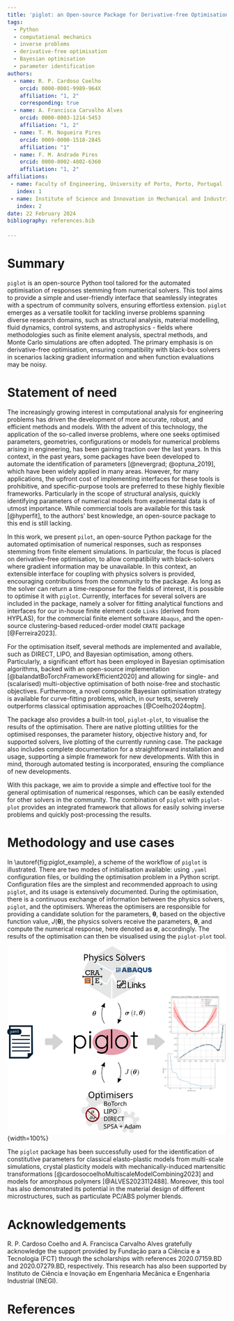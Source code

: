 ```yaml
---
title: 'piglot: an Open-source Package for Derivative-free Optimisation of Numerical Responses'
tags:
  - Python
  - computational mechanics
  - inverse problems
  - derivative-free optimisation
  - Bayesian optimisation
  - parameter identification
authors:
  - name: R. P. Cardoso Coelho
    orcid: 0000-0001-9989-964X
    affiliation: "1, 2"
    corresponding: true
  - name: A. Francisca Carvalho Alves
    orcid: 0000-0003-1214-5453
    affiliation: "1, 2"
  - name: T. M. Nogueira Pires
    orcid: 0009-0000-1518-2845
    affiliation: "1"
  - name: F. M. Andrade Pires
    orcid: 0000-0002-4802-6360
    affiliation: "1, 2"
affiliations:
 - name: Faculty of Engineering, University of Porto, Porto, Portugal
   index: 1
 - name: Institute of Science and Innovation in Mechanical and Industrial Engineering, Porto, Portugal
   index: 2
date: 22 February 2024
bibliography: references.bib

---
```


# Summary
`piglot` is an open-source Python tool tailored for the automated optimisation of responses stemming from numerical solvers.
This tool aims to provide a simple and user-friendly interface that seamlessly integrates with a spectrum of community solvers, ensuring effortless extension.
`piglot` emerges as a versatile toolkit for tackling inverse problems spanning diverse research domains, such as structural analysis, material modelling, fluid dynamics, control systems, and astrophysics - fields where methodologies such as finite element analysis, spectral methods, and Monte Carlo simulations are often adopted.
The primary emphasis is on derivative-free optimisation, ensuring compatibility with black-box solvers in scenarios lacking gradient information and when function evaluations may be noisy.

# Statement of need

The increasingly growing interest in computational analysis for engineering problems has driven the development of more accurate, robust, and efficient methods and models.
With the advent of this technology, the application of the so-called inverse problems, where one seeks optimised parameters, geometries, configurations or models for numerical problems arising in engineering, has been gaining traction over the last years.
In this context, in the past years, some packages have been developed to automate the identification of parameters [@nevergrad; @optuna_2019], which have been widely applied in many areas.
However, for many applications, the upfront cost of implementing interfaces for these tools is prohibitive, and specific-purpose tools are preferred to these highly flexible frameworks.
Particularly in the scope of structural analysis, quickly identifying parameters of numerical models from experimental data is of utmost importance.
While commercial tools are available for this task [@hyperfit], to the authors' best knowledge, an open-source package to this end is still lacking.

In this work, we present `pilot`, an open-source Python package for the automated optimisation of numerical responses, such as responses stemming from finite element simulations.
In particular, the focus is placed on derivative-free optimisation, to allow compatibility with black-solvers where gradient information may be unavailable.
In this context, an extensible interface for coupling with physics solvers is provided, encouraging contributions from the community to the package.
As long as the solver can return a time-response for the fields of interest, it is possible to optimise it with `piglot`.
Currently, interfaces for several solvers are included in the package, namely a solver for fitting analytical functions and interfaces for our in-house finite element code `Links` (derived from HYPLAS), for the commercial finite element software `Abaqus`, and the open-source clustering-based reduced-order model `CRATE` package [@Ferreira2023].

For the optimisation itself, several methods are implemented and available, such as DIRECT, LIPO, and Bayesian optimisation, among others.
Particularly, a significant effort has been employed in Bayesian optimisation algorithms, backed with an open-source implementation [@balandatBoTorchFrameworkEfficient2020] and allowing for single- and (scalarised) multi-objective optimisation of both noise-free and stochastic objectives.
Furthermore, a novel composite Bayesian optimisation strategy is available for curve-fitting problems, which, in our tests, severely outperforms classical optimisation approaches [@Coelho2024optm].

The package also provides a built-in tool, `piglot-plot`, to visualise the results of the optimisation.
There are native plotting utilities for the optimised responses, the parameter history, objective history and, for supported solvers, live plotting of the currently running case.
The package also includes complete documentation for a straightforward installation and usage, supporting a simple framework for new developments. 
With this in mind, thorough automated testing is incorporated, ensuring the compliance of new developments.

With this package, we aim to provide a simple and effective tool for the general optimisation of numerical responses, which can be easily extended for other solvers in the community.
The combination of `piglot` with `piglot-plot` provides an integrated framework that allows for easily solving inverse problems and quickly post-processing the results.

# Methodology and use cases

In \autoref{fig:piglot_example}, a scheme of the workflow of `piglot` is illustrated.
There are two modes of initialisation available: using `.yaml` configuration files, or building the optimisation problem in a Python script. 
Configuration files are the simplest and recommended approach to using `piglot`, and its usage is extensively documented.
During the optimisation, there is a continuous exchange of information between the physics solvers, `piglot`, and the optimisers.
Whereas the optimisers are responsible for providing a candidate solution for the parameters, $\boldsymbol{\theta}$, based on the objective function value, $J(\boldsymbol{\theta})$, the physics solvers receive the parameters, $\boldsymbol{\theta}$, and compute the numerical response, here denoted as $\boldsymbol{\sigma}$, accordingly.
The results of the optimisation can then be visualised using the `piglot-plot` tool.


![Schematic illustration of `piglot`. \label{fig:piglot_example}](piglot.svg){width=100%}


The `piglot` package has been successfully used for the identification of constitutive parameters for classical elasto-plastic models from multi-scale simulations, crystal plasticity models with mechanically-induced martensitic transformations [@cardosocoelhoMultiscaleModelCombining2023] and models for amorphous polymers [@ALVES2023112488].
Moreover, this tool has also demonstrated its potential in the material design of different microstructures, such as particulate PC/ABS polymer blends.



# Acknowledgements

R. P. Cardoso Coelho and A. Francisca Carvalho Alves gratefully acknowledge the support provided by Fundação para a Ciência e a Tecnologia (FCT) through the scholarships with references 2020.07159.BD and 2020.07279.BD, respectively.
This research has also been supported by Instituto de Ciência e Inovação em Engenharia Mecânica e Engenharia Industrial (INEGI).

# References
